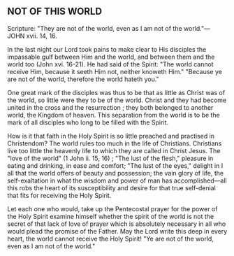 ## NOT OF THIS WORLD ##

Scripture: "They are not of the world, even as I am not of the world."—JOHN xvii. 14, 16.



In the last night our Lord took pains to make clear to His disciples the impassable gulf between Him and the world, and between them and the world too (John xvi. 16-21). He had said of the Spirit: "The world cannot receive Him, because it seeth Him not, neither knoweth Him." "Because ye are not of the world, therefore the world hateth you."



One great mark of the disciples was thus to be that as little as Christ was of the world, so little were they to be of the world. Christ and they had become united in the cross and the resurrection ; they both belonged to another world, the Kingdom of heaven. This separation from the world is to be the mark of all disciples who long to be filled with the Spirit.



How is it that faith in the Holy Spirit is so little preached and practised in Christendom? The world rules too much in the life of Christians. Christians live too little the heavenly life to which they are called in Christ Jesus. The "love of the world" (1 John ii. 15, 16) ; "The lust of the flesh," pleasure in eating and drinking, in ease and comfort; "The lust of the eyes," delight in I all that the world offers of beauty and possession; the vain glory of life, the self-exaltation in what the wisdom and power of man has accomplished—all this robs the heart of its susceptibility and desire for that true self-denial that fits for receiving the Holy Spirit.



Let each one who would, take up the Pentecostal prayer for the power of the Holy Spirit examine himself whether the spirit of the world is not the secret of that lack of love of prayer which is absolutely necessary in all who would plead the promise of the Father. May the Lord write this deep in every heart, the world cannot receive the Holy Spirit! "Ye are not of the world, even as I am not of the world."

